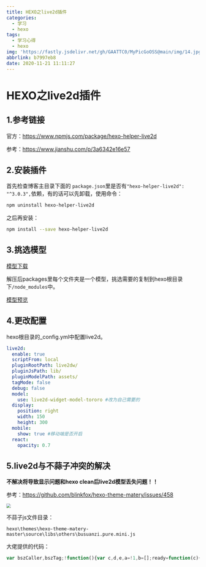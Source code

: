 ```yaml
---
title: HEXO之live2d插件
categories:
  - 学习
  - hexo
tags:
  - 学习心得
  - hexo
img: 'https://fastly.jsdelivr.net/gh/GAATTC0/MyPicGoOSS@main/img/14.jpg'
abbrlink: b7997eb8
date: 2020-11-21 11:11:27
---
```


# HEXO之live2d插件

## 1.参考链接

官方：https://www.npmjs.com/package/hexo-helper-live2d

参考：https://www.jianshu.com/p/3a6342e16e57

## 2.安装插件

首先检查博客主目录下面的  `package.json`里是否有`"hexo-helper-live2d": "^3.0.3",`依赖，有的话可以先卸载，使用命令：

```bash
npm uninstall hexo-helper-live2d
```

之后再安装：

```bash
npm install --save hexo-helper-live2d
```

## 3.挑选模型

[模型下载](https://gaattc.lanzoui.com/i3lrbilvkej)

解压后packages里每个文件夹是一个模型，挑选需要的复制到hexo根目录下`/node_modules`中。

[模型预览](https://blog.csdn.net/wang_123_zy/article/details/87181892)

## 4.更改配置

hexo根目录的_config.yml中配置live2d。

```yml
live2d:
  enable: true
  scriptFrom: local
  pluginRootPath: live2dw/
  pluginJsPath: lib/
  pluginModelPath: assets/
  tagMode: false
  debug: false
  model:
    use: live2d-widget-model-tororo #改为自己需要的
  display:
    position: right
    width: 150
    height: 300
  mobile:
    show: true #移动端是否开启
  react:
    opacity: 0.7
```

## 5.live2d与不蒜子冲突的解决

**不解决将导致显示问题和hexo clean后live2d模型丢失问题！！**

参考：https://github.com/blinkfox/hexo-theme-matery/issues/458

<left><img src="https://fastly.jsdelivr.net/gh/GAATTC0/MyPicGoOSS@main/img/Snipaste_2020-11-17_19-03-50.jpg" style="zoom:67%;" />

不蒜子js文件目录：

```
hexo\themes\hexo-theme-matery-master\source\libs\others\busuanzi.pure.mini.js
```

大佬提供的代码：

```javascript
var bszCaller,bszTag;!function(){var c,d,e,a=!1,b=[];ready=function(c){return a||"interactive"===document.readyState||"complete"===document.readyState?c.call(document):b.push(function(){return c.call(this)}),this},d=function(){for(var a=0,c=b.length;c>a;a++)b[a].apply(document);b=[]},e=function(){a||(a=!0,d.call(window),document.removeEventListener?document.removeEventListener("DOMContentLoaded",e,!1):document.attachEvent&&(document.detachEvent("onreadystatechange",e),window==window.top&&(clearInterval(c),c=null)))},document.addEventListener?document.addEventListener("DOMContentLoaded",e,!1):document.attachEvent&&(document.attachEvent("onreadystatechange",function(){/loaded|complete/.test(document.readyState)&&e()}),window==window.top&&(c=setInterval(function(){try{a||document.documentElement.doScroll("left")}catch(b){return}e()},5)))}(),bszCaller={fetch:function(a,b){var c="BusuanziCallback_"+Math.floor(1099511627776*Math.random());window[c]=this.evalCall(b),a=a.replace("=BusuanziCallback","="+c),scriptTag=document.createElement("SCRIPT"),scriptTag.type="text/javascript",scriptTag.defer=!0,scriptTag.src=a,document.getElementsByTagName("HEAD")[0].appendChild(scriptTag)},evalCall:function(a){return function(b){ready(function(){try{a(b),scriptTag.parentElement.removeChild(scriptTag)}catch(c){bszTag.hides()}})}}},bszCaller.fetch("//busuanzi.ibruce.info/busuanzi?jsonpCallback=BusuanziCallback",function(a){bszTag.texts(a),bszTag.shows()}),bszTag={bszs:["site_pv","page_pv","site_uv"],texts:function(a){this.bszs.map(function(b){var c=document.getElementById("busuanzi_value_"+b);c&&(c.innerHTML=a[b])})},hides:function(){this.bszs.map(function(a){var b=document.getElementById("busuanzi_container_"+a);b&&(b.style.display="")})},shows:function(){this.bszs.map(function(a){var b=document.getElementById("busuanzi_container_"+a);b&&(b.style.display="inline")})}};
```

